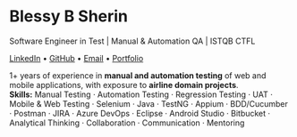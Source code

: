 # Blessy B Sherin
Software Engineer in Test | Manual & Automation QA | ISTQB CTFL  

[LinkedIn](https://www.linkedin.com/in/blessy-b-sherin-0799271a7/) • [GitHub](https://github.com/Blessy-B-Sherin) • [Email](mailto:blessysherin995@gmail.com) • [Portfolio](https://blessybsherin.netlify.app/)

1+ years of experience in **manual and automation testing** of web and mobile applications, with exposure to **airline domain projects**.  
**Skills:** Manual Testing · Automation Testing · Regression Testing · UAT · Mobile & Web Testing · Selenium · Java · TestNG · Appium · BDD/Cucumber · Postman · JIRA · Azure DevOps · Eclipse · Android Studio · Bitbucket · Analytical Thinking · Collaboration · Communication · Mentoring  

